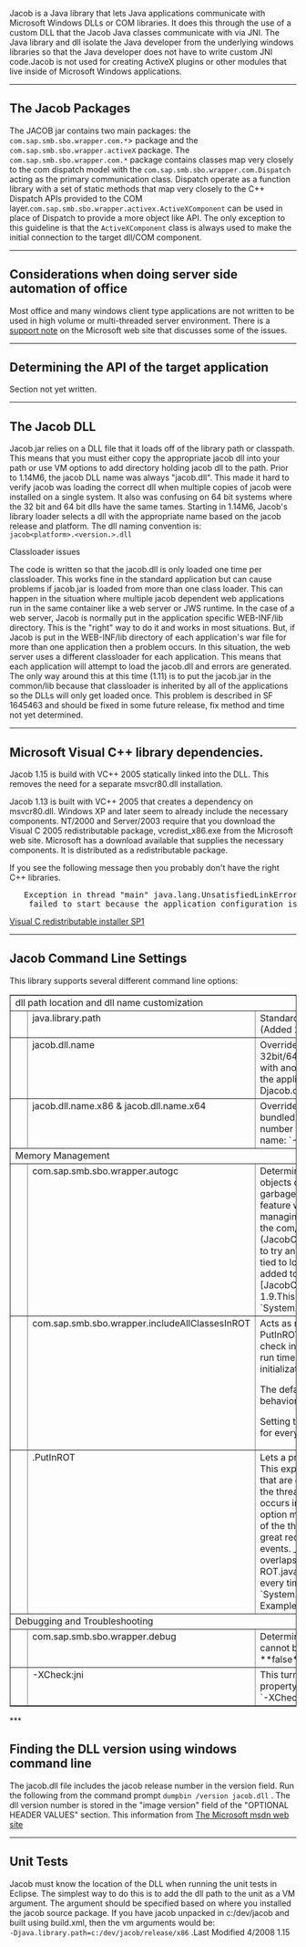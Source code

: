 Jacob is a Java library that lets Java applications communicate with Microsoft Windows DLLs or COM libraries. It does this through the use of a custom DLL that the Jacob Java classes communicate with via JNI. The Java library and dll isolate the Java developer from the underlying windows libraries so that the Java developer does not have to write custom JNI code.Jacob is not used for creating ActiveX plugins or other modules that live inside of Microsoft Windows applications.

***

## The Jacob Packages

The JACOB jar contains two main packages: the `com.sap.smb.sbo.wrapper.com.*`> package and the `com.sap.smb.sbo.wrapper.activeX` package. The `com.sap.smb.sbo.wrapper.com.*` package contains classes map very closely to the com dispatch model with the `com.sap.smb.sbo.wrapper.com.Dispatch` acting as the primary communication class. Dispatch operate as a function library with a set of static methods that map very closely to the C++ Dispatch APIs provided to the COM layer.`com.sap.smb.sbo.wrapper.activex.ActiveXComponent` can be used in place of Dispatch to provide a more object like API. The only exception to this guideline is that the `ActiveXComponent` class is always used to make the initial connection to the target dll/COM component.

***

## Considerations when doing server side automation of office

Most office and many windows client type applications are not written to be used in high volume or multi-threaded server environment. There is a [support note](http://support.microsoft.com/kb/257757/) on the Microsoft web site that discusses some of the issues.

***

## Determining the API of the target application

Section not yet written.

***

## The Jacob DLL

Jacob.jar relies on a DLL file that it loads off of the library path or classpath. This means that you must either copy the appropriate jacob dll into your path or use VM options to add directory holding jacob dll to the path. Prior to 1.14M6, the jacob DLL name was always "jacob.dll". This made it hard to verify jacob was loading the correct dll when multiple copies of jacob were installed on a single system. It also was confusing on 64 bit systems where the 32 bit and 64 bit dlls have the same tames. Starting in 1.14M6, Jacob's library loader selects a dll with the appropriate name based on the jacob release and platform. The dll naming convention is:  
`jacob<platform>.<version.>.dll`

 Classloader issues

The code is written so that the jacob.dll is only loaded one time per classloader. This works fine in the standard application but can cause problems if jacob.jar is loaded from more than one class loader. This can happen in the situation where multiple jacob dependent web applications run in the same container like a web server or JWS runtime. In the case of a web server, Jacob is normally put in the application specific WEB-INF/lib directory. This is the "right" way to do it and works in most situations. But, if Jacob is put in the WEB-INF/lib directory of each application's war file for more than one application then a problem occurs. In this situation, the web server uses a different classloader for each application. This means that each application will attempt to load the jacob.dll and errors are generated. The only way around this at this time (1.11) is to put the jacob.jar in the common/lib because that classloader is inherited by all of the applications so the DLLs will only get loaded once. This problem is described in SF 1645463 and should be fixed in some future release, fix method and time not yet determined.

***

## Microsoft Visual C++ library dependencies.

Jacob 1.15 is build with VC++ 2005 statically linked into the DLL. This removes the need for a separate msvcr80.dll installation.

Jacob 1.13 is built with VC++ 2005 that creates a dependency on msvcr80.dll. Windows XP and later seem to already include the necessary components. NT/2000 and Server/2003 require that you download the Visual C 2005 redistributable package, vcredist_x86.exe from the Microsoft web site. Microsoft has a download available that supplies the necessary components. It is distributed as a redistributable package.

If you see the following message then you probably don't have the right C++ libraries.

<pre>	Exception in thread "main" java.lang.UnsatisfiedLinkError: C:\apps\...\jacob.dll: This application has 
	failed to start because the application configuration is incorrect. Reinstalling the application may fix this problem 
</pre>

[Visual C redistributable installer SP1](http://www.microsoft.com/downloads/details.aspx?familyid=200B2FD9-AE1A-4A14-984D-389C36F85647&displaylang=en)

***

## Jacob Command Line Settings

This library supports several different command line options:

<table border="1">
<tbody>
<tr>
<td colspan="3">
 dll path location and dll name customization
</td>
</tr>
<tr>
<td>   </td>
<td valign="top">
 java.library.path
</td>
<td>Standard Java property used to add the location of the jacob dll to the JVM's library path. (Added 1.11)Example: `-Djava.library.path=d:/jacob/release/x86`</td>
</tr>
<tr>
<td>   </td>
<td valign="top">
 jacob.dll.name
</td>
<td>Override the standard DLL name with a custom one. This stops jacob from using its 32bit/64bit detection and dll rendezvous logic. Sometimes used when Jacob is bundled with another application and the application wishes to tie the jacob dll version number to the application version number. (Added 1.14M7)Example: `-Djacob.dll.name=MyFunkyDllName.dll`</td>
</tr>
<tr>
<td>   </td>
<td valign="top">
 jacob.dll.name.x86 & jacob.dll.name.x64
</td>
<td>Override the standard 32 bit DLL name with custom ones. Sometimes used when Jacob is bundled with another application and the application wishes to tie the jacob dll version number to the application version number. (Added 1.14M7)Example to override 32 bit dll name: `-Djacob.dll.name.x86=MyFunkyDllName-32bit.dll`</td>
</tr>
<tr>
<td colspan="3">
 Memory Management
</td>
</tr>
<tr>
<td>   </td>
<td valign="top">
 com.sap.smb.sbo.wrapper.autogc
</td>
<td>Determines if automatic garbage collection is enabled. This is the only way to free up objects created in event callbacks. Automatic garbage collection , based on Java gc rules, garbage collection can be enabled via the `com.java.autogc` command line option. _This feature was added in release 1.9 is not fully debugged._There are real reasons for managing the lifetime of JacobObjects on a per thread basis. Jacob normally manages the the com/Java object lifetime as described in the [JacobComLifetime.html](JacobComLifetime.html) document. Some users have run into situations where they wish to try and let the Java GC lifetime manage the lifetime of objects. This seems to usually be tied to long running threads or to objects created as part of event callbacks. Code was added to let users try and let the JVM manage the object life cycles even though the [JacobComLifetime.html](JacobComLifetime.html) document says this is a bad idea. Added 1.9.This value is cached at startup and cannot be changed on-the-fly via `System.setProperty();`The default value is _false_Example: `-Dcom.jacob.autogc=false`</td>
</tr>
<tr>
<td>   </td>
<td valign="top">
 com.sap.smb.sbo.wrapper.includeAllClassesInROT
</td>
<td>Acts as master switch for and <class_name>.PutInROT. This property determines if the (experimental) PutInROT property is even checked. It was added in version 1.15 because the property check in PutInROT brok applets because they are not allowed to check system properties at run time. com.sap.smb.sbo.wrapper.includeAllClassesInROT is checked at class initialization which is allowed.

The default value of this flag is _true_ which matches all behavior prior to 1.13 and the default behavior for 1.13 on

Setting this flag to false causes Jacob to check the and <class_name>.PutInROT property for every Jacob object that is created.
</td>
</tr>
<tr>
<td>   </td>
<td valign="top">
 <class_name>.PutInROT
</td>
<td>Lets a program specify that instances of certain classes are to not be inserted into the ROT. This experimental (1.13) feature provides a mechanism for freeing VariantViaEvent objects that are created in Event threads. There is normally no way to free those objects because the thread terminates outside of any normally MTA/STA Startup/Teardown code. Each event occurs in a new thread and creates a new ROT entry so they grow without bounds.This option may cause VM crashes in certain situations where windows memory is freed outside of the thread it was created in but empirical evidence shows there are situations where this great reduces the long running memory footprint of applications that process a lot of events. _This function is still experimental_. The functionality was added 1.13\. Some of this overlaps the experimental `com.sap.smb.sbo.wrapper.autogc` introduced in 1.9\. See the ROT.java test program for an example of the effects of this option.This value is checked every time and can be changed on-the-fly via `System.setProperty();`Example: `System.setProperty("com.sap.smb.sbo.wrapper.com.VariantViaVariant.PutInROT","false");`  
Example: `-Dcom.jacob.com.VariantViaVariant.PutInROT=false`</td>
</tr>
<tr>
<td colspan="3">
 Debugging and Troubleshooting
</td>
</tr>
<tr>
<td>   </td>
<td valign="top">
 com.sap.smb.sbo.wrapper.debug
</td>
<td>Determines if debug output is enabled to standard out.This value is cached at startup and cannot be changed on-the-fly via `System.setProperty();`The default value is **false**Example: `-Dcom.jacob.debug=false`</td>
</tr>
<tr>
<td>   </td>
<td valign="top">
 -XCheck:jni
</td>
<td>This turns on additional JVM checking for JNI issues. This is not an actual JACOB system property but a property used by the JVM.The default is "no additional checking" Example: `-XCheck:jni`</td>
</tr>
</tbody>
</table>
***

## Finding the DLL version using windows command line

The jacob.dll file includes the jacob release number in the version field. Run the following from the command prompt `dumpbin /version jacob.dll` . The dll version number is stored in the "image version" field of the "OPTIONAL HEADER VALUES" section. This information from [The Microsoft msdn web site](http://msdn2.microsoft.com/en-gb/library/h88b7dc8(VS.71).aspx)

***

## Unit Tests

Jacob must know the location of the DLL when running the unit tests in Eclipse. The simplest way to do this is to add the dll path to the unit as a VM argument. The argument should be specified based on where you installed the jacob source package. If you have jacob unpacked in c:/dev/jacob and built using build.xml, then the vm arguments would be:  
`-Djava.library.path=c:/dev/jacob/release/x86` .Last Modified 4/2008 1.15